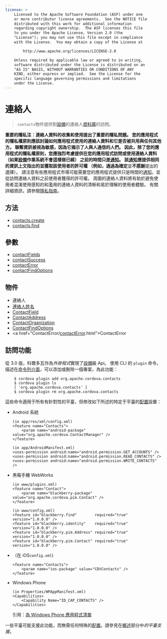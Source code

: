 ```yaml
---
license: >
    Licensed to the Apache Software Foundation (ASF) under one
    or more contributor license agreements.  See the NOTICE file
    distributed with this work for additional information
    regarding copyright ownership.  The ASF licenses this file
    to you under the Apache License, Version 2.0 (the
    "License"); you may not use this file except in compliance
    with the License.  You may obtain a copy of the License at

        http://www.apache.org/licenses/LICENSE-2.0

    Unless required by applicable law or agreed to in writing,
    software distributed under the License is distributed on an
    "AS IS" BASIS, WITHOUT WARRANTIES OR CONDITIONS OF ANY
    KIND, either express or implied.  See the License for the
    specific language governing permissions and limitations
    under the License.
---
```


# 連絡人

> `contacts`物件提供對<a href="../device/device.html">設備</a>的連絡人<a href="../storage/database/database.html">資料庫</a>的訪問。

**重要的隱私注：**連絡人資料的收集和使用提出了重要的隱私問題。 您的應用程式的隱私權原則應該討論如何應用程式使用的連絡人資料和它是否被共用與任何其他方。 聯繫資訊被視為敏感，因為它揭示了人與人通信的人們。 因此，除了您的應用程式的隱私權原則，您應強烈考慮提供在您的應用程式訪問或使用連絡人資料 （如果<a href="../device/device.html">設備</a>作業系統不會這樣做已經） 之前的時間只是<a href="../notification/notification.html">通知</a>。 該<a href="../notification/notification.html">通知</a>應提供相同的資訊上文指出的並獲取該使用者的許可權 （例如，通過為**確定**並**不感謝**提出的選擇）。 請注意有些應用程式市場可能需要您的應用程式提供只是時間的<a href="../notification/notification.html">通知</a>，並從訪問連絡人資料之前使用者獲得的許可權。 周圍的連絡人資料將有助於避免使用者混淆使用感知的和濫用的連絡人資料的清晰和易於理解的使用者體驗。 有關詳細資訊，請參閱<a href="../../guide/appdev/privacy/index.html">隱私指南</a>。

## 方法

*   <a href="contacts.create.html">contacts.create</a>
*   <a href="contacts.find.html">contacts.find</a>

## 參數

*   <a href="parameters/contactFields.html">contactFields</a>
*   <a href="parameters/contactSuccess.html">contactSuccess</a>
*   <a href="parameters/contactError.html">contactError</a>
*   <a href="parameters/contactFindOptions.html">contactFindOptions</a>

## 物件

*   連絡人
*   <a href="ContactName/contactname.html">連絡人姓名</a>
*   <a href="ContactField/contactfield.html">ContactField</a>
*   <a href="ContactAddress/contactaddress.html">ContactAddress</a>
*   <a href="ContactOrganization/contactorganization.html">ContactOrganization</a>
*   <a href="ContactFindOptions/contactfindoptions.html">ContactFindOptions</a>
*   <a href="ContactError/<a href="parameters/contactError.html">contactError</a>.html">ContactError</a>

## 訪問功能

從 3.0 版，科爾多瓦作為*外掛程式*實現了<a href="../device/device.html">設備</a>級 Api。 使用 CLI 的 `plugin` 命令，描述在<a href="../../guide/cli/index.html">命令列介面</a>，可以添加或刪除一個專案，為此功能：

        $ cordova plugin add org.apache.cordova.contacts
        $ cordova plugin ls
        [ 'org.apache.cordova.contacts' ]
        $ cordova plugin rm org.apache.cordova.contacts
    

這些命令適用于所有有針對性的平臺，但修改如下所述的特定于平臺的<a href="../media/capture/ConfigurationData.html">配置</a>設置：

*   Android 系統
    
        (in app/res/xml/config.xml)
        <feature name="Contacts">
            <param name="android-package" value="org.apache.cordova.ContactManager" />
        </feature>
        
        (in app/AndroidManifest.xml)
        <uses-permission android:name="android.permission.GET_ACCOUNTS" />
        <uses-permission android:name="android.permission.READ_CONTACTS" />
        <uses-permission android:name="android.permission.WRITE_CONTACTS" />
        

*   黑莓手機 WebWorks
    
        (in www/plugins.xml)
        <feature name="Contact">
            <param name="blackberry-package" value="org.apache.cordova.pim.Contact" />
        </feature>
        
        (in www/config.xml)
        <feature id="blackberry.find"        required="true" version="1.0.0.0" />
        <feature id="blackberry.identity"    required="true" version="1.0.0.0" />
        <feature id="blackberry.pim.Address" required="true" version="1.0.0.0" />
        <feature id="blackberry.pim.Contact" required="true" version="1.0.0.0" />
        

*   （在 iOS`config.xml`)
    
        <feature name="Contacts">
            <param name="ios-package" value="CDVContacts" />
        </feature>
        

*   Windows Phone
    
        (in Properties/WPAppManifest.xml)
        <Capabilities>
            <Capability Name="ID_CAP_CONTACTS" />
        </Capabilities>
        
    
    引用：[為 Windows Phone 應用程式清單][1]

 [1]: http://msdn.microsoft.com/en-us/library/ff769509%28v=vs.92%29.aspx

一些平臺可能支援此功能，而無需任何特殊的<a href="../media/capture/ConfigurationData.html">配置</a>。請參見在<a href="../../guide/overview/index.html">概述</a>部分中*的平臺支援*。